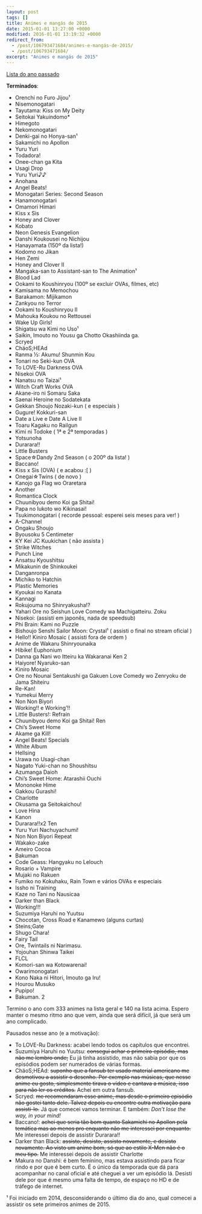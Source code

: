 ```yaml
---
layout: post
tags: []
title: Animes e mangás de 2015
date: 2015-01-01 13:27:00 +0000
modified: 2016-01-01 13:19:32 +0000
redirect_from:
  - /post/106793471684/animes-e-mangás-de-2015/
  - /post/106793471684/
excerpt: "Animes e mangás de 2015"
---
```


[Lista do ano passado](https://qgustavor.github.io/blog/animes-assistidos-e-mangás-de-2014)

**Terminados**:

-   Orenchi no Furo Jijou¹
-   Nisemonogatari
-   Tayutama: Kiss on My Deity
-   Seitokai Yakuindomo\*
-   Himegoto
-   Nekomonogatari
-   Denki-gai no Honya-san¹
-   Sakamichi no Apollon
-   Yuru Yuri
-   Todadora!
-   Onee-chan ga Kita
-   Usagi Drop
-   Yuru Yuri♪♪
-   Anohana
-   Angel Beats!
-   Monogatari Series: Second Season
-   Hanamonogatari
-   Omamori Himari
-   Kiss x Sis
-   Honey and Clover
-   Kobato
-   Neon Genesis Evangelion
-   Danshi Koukousei no Nichijou
-   Hanayamata (150º da lista!)
-   Kodomo no Jikan
-   Hen Zemi
-   Honey and Clover II
-   Mangaka-san to Assistant-san to The Animation¹
-   Blood Lad
-   Ookami to Koushinryou (100º se excluir OVAs, filmes, etc)
-   Kamisama no Memochou
-   Barakamon: Mijikamon
-   Zankyou no Terror
-   Ookami to Koushinryou II
-   Mahouka Koukou no Rettousei
-   Wake Up Girls!
-   Shigatsu wa Kimi no Uso¹
-   Saikin, Imouto no Yousu ga Chotto Okashiinda ga.
-   Scryed
-   ChäoS;HEAd
-   Ranma ½: Akumu! Shunmin Kou
-   Tonari no Seki-kun OVA
-   To LOVE-Ru Darkness OVA
-   Nisekoi OVA
-   Nanatsu no Taizai¹
-   Witch Craft Works OVA
-   Akane-iro ni Somaru Saka
-   Saenai Heroine no Sodatekata
-   Gekkan Shoujo Nozaki-kun ( e especiais )
-   Gugure! Kokkuri-san
-   Date a Live e Date A Live II
-   Toaru Kagaku no Railgun
-   Kimi ni Todoke ( 1ª e 2ª temporadas )
-   Yotsunoha
-   Durarara!!
-   Little Busters
-   Space☆Dandy 2nd Season ( o 200º da lista! )
-   Baccano!
-   Kiss x Sis (OVA) ( e acabou :\[ )
-   Onegai☆Twins ( de novo )
-   Kanojo ga Flag wo Oraretara
-   Another
-   Romantica Clock
-   Chuunibyou demo Koi ga Shitai!
-   Papa no Iukoto wo Kikinasai!
-   Tsukimonogatari ( recorde pessoal: esperei seis meses para ver! )
-   A-Channel
-   Ongaku Shoujo
-   Byousoku 5 Centimeter
-   KY Kei JC Kuukichan ( não assista )
-   Strike Witches
-   Punch Line
-   Ansatsu Kyoushitsu
-   Mikakunin de Shinkoukei
-   Danganronpa
-   Michiko to Hatchin
-   Plastic Memories
-   Kyoukai no Kanata
-   Kannagi
-   Rokujouma no Shinryakusha!?
-   Yahari Ore no Seishun Love Comedy wa Machigatteiru. Zoku
-   Nisekoi: (assisti em japonês, nada de speedsub)
-   Phi Brain: Kami no Puzzle
-   Bishoujo Senshi Sailor Moon: Crystal¹ ( assisti o final no stream oficial )
-   Hello!! Kiniro Mosaic ( assisti fora de ordem )
-   Anime de Wakaru Shinryounaika
-   Hibike! Euphonium
-   Danna ga Nani wo Itteiru ka Wakaranai Ken 2
-   Haiyore! Nyaruko-san
-   Kiniro Mosaic
-   Ore no Nounai Sentakushi ga Gakuen Love Comedy wo Zenryoku de Jama Shiteiru
-   Re-Kan!
-   Yumekui Merry
-   Non Non Biyori
-   Working!! e Working’!!
-   Little Busters!: Refrain
-   Chuunibyou demo Koi ga Shitai! Ren
-   Chi’s Sweet Home
-   Akame ga Kill!
-   Angel Beats! Specials
-   White Album
-   Hellsing
-   Urawa no Usagi-chan
-   Nagato Yuki-chan no Shoushitsu
-   Azumanga Daioh
-   Chi’s Sweet Home: Atarashii Ouchi
-   Mononoke Hime
-   Gakkou Gurashi!
-   Charlotte
-   Okusama ga Seitokaichou!
-   Love Hina
-   Kanon
-   Durarara!!x2 Ten
-   Yuru Yuri Nachuyachumi!
-   Non Non Biyori Repeat
-   Wakako-zake
-   Ameiro Cocoa
-   Bakuman
-   Code Geass: Hangyaku no Lelouch
-   Rosario + Vampire
-   Mujaki no Rakuen
-   Fumiko no Kokuhaku, Rain Town e vários OVAs e especiais
-   Issho ni Training
-   Kaze no Tani no Nausicaa
-   Darker than Black
-   Working!!!
-   Suzumiya Haruhi no Yuutsu
-   Chocotan, Cross Road e Kanamewo (alguns curtas)
-   Steins;Gate
-   Shugo Chara!
-   Fairy Tail
-   Ore, Twintails ni Narimasu.
-   Yojouhan Shinwa Taikei
-   FLCL
-   Komori-san wa Kotowarenai!
-   Owarimonogatari
-   Kono Naka ni Hitori, Imouto ga Iru!
-   Hourou Musuko
-   Pupipo!
-   Bakuman. 2

Termino o ano com 333 animes na lista geral e 140 na lista acima. Espero manter
o mesmo ritmo ano que vem, ainda que será difícil, já que será um ano complicado.

Pausados nesse ano (e a motivação):

-   To LOVE-Ru Darkness: acabei lendo todos os capítulos que encontrei.
-   Suzumiya Haruhi no Yuutsu: <del>consegui achar o primeiro episódio, mas
    não me lembro onde;</del> Eu já tinha assistido, mas não sabia por que
    os episódios podem ser numerados de várias formas.
-   ChäoS;HEAd: <del>suponho que a fansub ter usado material americano me
    desmotivou a assistir o desenho. Por exemplo nas músicas, que nesse
    anime eu gosto, simplesmente tirava o vídeo e cantava a música, isso
    para não ler os créditos.</del> Achei em outra fansub.
-   Scryed: <del>me recomendaram esse anime, mas desde o primeiro episódio
    não gostei tanto dele. Talvez depois eu encontre outra motivação
    para assisti-lo.</del> Já que comecei vamos terminar. E também: *Don’t
    lose the way, in your mind!*
-   Baccano!: <del>achei que seria tão bom quanto Sakamichi no Apollon pela
    temática mas ao menos pro enquanto não me interessei por enquanto.</del>
    Me interessei depois de assistir Durarara!!
-   Darker than Black: <del>assisto, desisto, assisto novamente, e
    desisto novamente. Ao visto um anime bom, só que ao estilo X-Men não
    é o meu tipo.</del> Me interessei depois de assistir Charlotte
-   Makura no Danshi: é bem feminino, mas estava assistindo para ficar rindo
    e por que é bem curto. É o único da temporada que dá para acompanhar no
    canal oficial e até cheguei a ver um episódio lá. Desisti dele por que é
    mesmo uma falta de tempo, de espaço no HD e de tráfego de internet.

¹ Foi iniciado em 2014, desconsiderando o último dia do ano, qual
comecei a assistir os sete primeiros animes de 2015.
